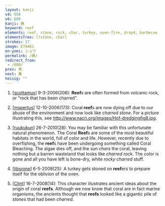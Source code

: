 ```yaml
---
layout: kanji
v4: 558
v6: 600
kanji: 礁
keyword: reef
elements: reef, stone, rock, char, turkey, oven-fire, drop4, barbecue
elementsTree: l(stone, char)
strokes: 17
image: E7A481
on-yomi: ショウ
permalink: /礁/
redirect_from:
 - /600/
prev: 焦
next: 集
heisig: ""
---
```


1) [<a href="http://kanji.koohii.com/profile/scottamus">scottamus</a>] 9-3-2006(206): <strong>Reef</strong>s are often formed from volcanic rock, or &quot;rock that has been charred&quot;.

2) [<a href="http://kanji.koohii.com/profile/mspertus">mspertus</a>] 12-10-2006(173): Coral<strong> reef</strong>s are now dying off due to our abuse of the environment and now look like <em>charred stone</em>. For a picture illustrating this, see <a href="http://www.nacri.org/images/Hof-dredgingfig8.jpg">http://www.nacri.org/images/Hof-dredgingfig8.jpg</a>.

3) [<a href="http://kanji.koohii.com/profile/ruukukun">ruukukun</a>] 26-7-2010(28): You may be familiar with this unfortunate natural phenomenon. The Coral <strong>Reef</strong>s are some of the most beautiful habitats in the world, full of color and life. However, recently due to overfishing, the <strong>reef</strong>s have been undergoing something called Coral Bleaching. The algae dies off, and the sun <em>chars</em> the coral, leaving nothing but a barren wasteland that looks like <em>charred rock</em>. The color is gone and all you have left is bone-dry, white <em>rocky charred</em> stuff.

4) [<a href="http://kanji.koohii.com/profile/libsrone">libsrone</a>] 6-5-2008(25): A turkey gets stoned on<strong> reef</strong>ers to prepare itself for the oblivion of the oven.

5) [<a href="http://kanji.koohii.com/profile/Clint">Clint</a>] 16-7-2008(14): This character illustrates ancient ideas about the origin of coral <strong>reefs</strong>. Although we now know that coral are in fact marine organisms, the ancients thought that <strong>reefs</strong> looked like a gigantic pile of <em>stones</em> that had been <em>charred</em>.

